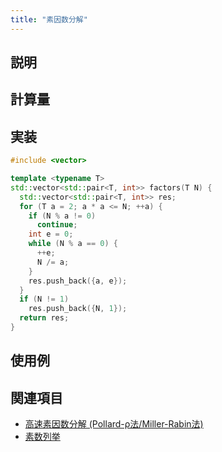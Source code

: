 ```yaml
---
title: "素因数分解"
---
```


## 説明


## 計算量


## 実装

```cpp
#include <vector>

template <typename T>
std::vector<std::pair<T, int>> factors(T N) {
  std::vector<std::pair<T, int>> res;
  for (T a = 2; a * a <= N; ++a) {
    if (N % a != 0)
      continue;
    int e = 0;
    while (N % a == 0) {
      ++e;
      N /= a;
    }
    res.push_back({a, e});
  }
  if (N != 1)
    res.push_back({N, 1});
  return res;
}
```

## 使用例


## 関連項目
- [高速素因数分解 (Pollard-ρ法/Miller-Rabin法)](/arithmetic/primes/fast_factorize)
- [素数列挙](/arithmetic/primes/primes)
